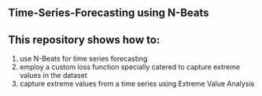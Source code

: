 ## Time-Series-Forecasting using N-Beats

<h2>This repository shows how to:</h2>
<ol>
  <li>use N-Beats for time series forecasting</li>
  <li>employ a custom loss function specially catered to capture extreme values in the dataset</li>
  <li>capture extreme values from a time series using Extreme Value Analysis</li>
</ol>
